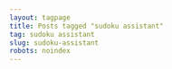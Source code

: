 ```yaml
---
layout: tagpage
title: Posts tagged "sudoku assistant"
tag: sudoku assistant
slug: sudoku-assistant
robots: noindex
---
```

